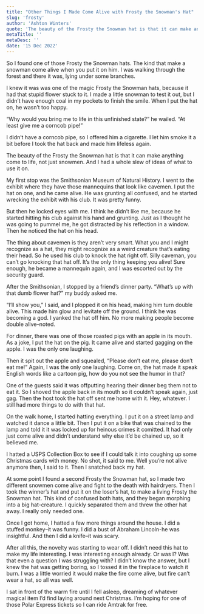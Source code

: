 ```yaml
---
title: "Other Things I Made Come Alive with Frosty the Snowman's Hat"
slug: 'frosty'
author: 'Ashton Winters'
quote: 'The beauty of the Frosty the Snowman hat is that it can make anything come to life, not just snowmen. And I had a whole slew of ideas on what to use it on.'
metaTitle: ''
metaDesc: ''
date: '15 Dec 2022'
---
```


So I found one of those Frosty the Snowman hats. The kind that make a snowman come alive when you put it on him. I was walking through the forest and there it was, lying under some branches.

I knew it was was one of the magic Frosty the Snowman hats, because it had that stupid flower stuck to it. I made a little snowman to test it out, but I didn’t have enough coal in my pockets to finish the smile. When I put the hat on, he wasn’t too happy.

“Why would you bring me to life in this unfinished state?” he wailed. “At least give me a corncob pipe!”

I didn’t have a corncob pipe, so I offered him a cigarette. I let him smoke it a bit before I took the hat back and made him lifeless again.

The beauty of the Frosty the Snowman hat is that it can make anything come to life, not just snowmen. And I had a whole slew of ideas of what to use it on.

My first stop was the Smithsonian Museum of Natural History. I went to the exhibit where they have those mannequins that look like cavemen. I put the hat on one, and he came alive. He was grunting all confused, and he started wrecking the exhibit with his club. It was pretty funny.

But then he locked eyes with me. I think he didn’t like me, because he started hitting his club against his hand and grunting. Just as I thought he was going to pummel me, he got distracted by his reflection in a window. Then he noticed the hat on his head.

The thing about cavemen is they aren’t very smart. What you and I might recognize as a hat, they might recognize as a weird creature that’s eating their head. So he used his club to knock the hat right off. Silly caveman, you can’t go knocking that hat off. It’s the only thing keeping you alive! Sure enough, he became a mannequin again, and I was escorted out by the security guard.

After the Smithsonian, I stopped by a friend’s dinner party. “What’s up with that dumb flower hat?” my buddy asked me.

“I’ll show you,” I said, and I plopped it on his head, making him turn double alive. This made him glow and levitate off the ground. I think he was becoming a god. I yanked the hat off him. No more making people become double alive–noted.

For dinner, there was one of those roasted pigs with an apple in its mouth. As a joke, I put the hat on the pig. It came alive and started gagging on the apple. I was the only one laughing.

Then it spit out the apple and squealed, “Please don’t eat me, please don’t eat me!” Again, I was the only one laughing. Come on, the hat made it speak English words like a cartoon pig, how do you not see the humor in that?

One of the guests said it was offputting hearing their dinner beg them not to eat it. So I shoved the apple back in its mouth so it couldn’t speak again, just gag. Then the host took the hat off sent me home with it. Hey, whatever. I still had more things to do with that hat.

On the walk home, I started hatting everything. I put it on a street lamp and watched it dance a little bit. Then I put it on a bike that was chained to the lamp and told it it was locked up for heinous crimes it comitted. It had only just come alive and didn’t understand why else it’d be chained up, so it believed me.

I hatted a USPS Collection Box to see if I could talk it into coughing up some Christmas cards with money. No shot, it said to me. Well you’re not alive anymore then, I said to it. Then I snatched back my hat.

At some point I found a second Frosty the Snowman hat, so I made two different snowmen come alive and fight to the death with hairdryers. Then I took the winner’s hat and put it on the loser’s hat, to make a living Frosty the Snowman hat. This kind of confused both hats, and they began morphing into a big hat-creature. I quickly separated them and threw the other hat away. I really only needed one.

Once I got home, I hatted a few more things around the house. I did a stuffed monkey–it was funny. I did a bust of Abraham Lincoln-he was insightful. And then I did a knife–it was scary.

After all this, the novelty was starting to wear off. I didn’t need this hat to make my life interesting. I was interesting enough already. Or was I? Was that even a question I was struggling with? I didn’t know the answer, but I knew the hat was getting boring, so I tossed it in the fireplace to watch it burn. I was a little worried it would make the fire come alive, but fire can’t wear a hat, so all was well.

I sat in front of the warm fire until I fell asleep, dreaming of whatever magical item I’d find laying around next Christmas. I’m hoping for one of those Polar Express tickets so I can ride Amtrak for free.